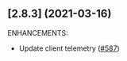 ## [2.8.3] (2021-03-16)

ENHANCEMENTS:

* Update client telemetry ([#587](https://github.com/hashicorp/vscode-terraform/pulls/587))

